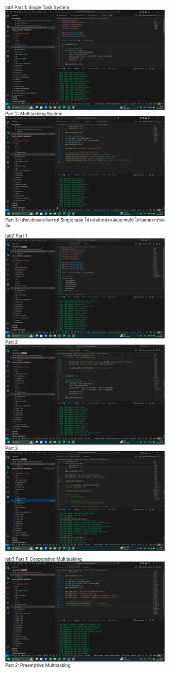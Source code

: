lab1 
Part 1: Single Task System
![alt text](image.png)
Part 2: Multitasking System
![alt text](image-1.png)
Part 3: เปรียบเทียบและวิเคราะห์
Single task ไฟจะติดทีบะตัว แต่แบบ multi ไฟจิดแทบจะพร้อมกัน


lab2
Part 1
![alt text](image-2.png)
Part 2
![alt text](image-3.png)
Part 3
![alt text](image-4.png)


lab3
Part 1: Cooperative Multitasking
![alt text](image-5.png)
Part 2: Preemptive Multitasking

